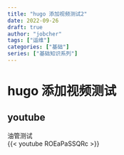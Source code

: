 ```yaml
---
title: "hugo 添加视频测试2"
date: 2022-09-26
draft: true
author: "jobcher"
tags: ["运维"]
categories: ["基础"]
series: ["基础知识系列"]
---
```

# hugo 添加视频测试

## youtube  
油管测试  
{{< youtube ROEaPaSSQRc >}}  
  